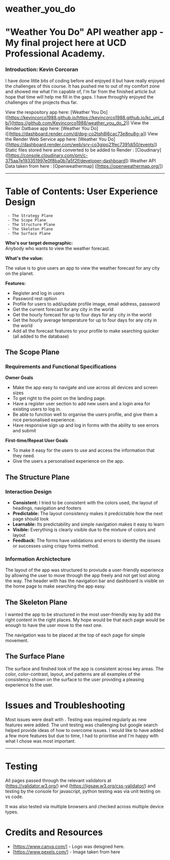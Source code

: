 # weather_you_do

# "Weather You Do" API weather app - My final project here at UCD Professional Academy.

### Introduction: Kevin Corcoran
I have done little bits of coding before and enjoyed it but have really enjoyed the challenges of this course. 
It has pushed me to out of my comfort zone and showed me what I'm capable of, I'm far from the finished article but 
hope that time will help me fill in the gaps. I have throughly enjoyed the challenges of the projects thus far.

View the respository app here: [Weather You Do] ([https://kevincorco1988.github.io/https://kevincorco1988.github.io/kc_uni_db/](https://github.com/Kevincorco1988/weather_you_do_2))
View the Render Datbase app here: [Weather You Do] ([(https://dashboard.render.com/d/dpg-co2tqh8l6cac73e8nu8g-a])
View the Render Web Service app here: [Weather You Do] ([https://dashboard.render.com/web/srv-co3gipo21fec7391dj50/events])
Static files stored here and converted to be added to Render : [Cloudinary] ([https://console.cloudinary.com/pm/c-375aa7e193351997e0f8ba0b7a5f2f/developer-dashboard])
Weather API Data taken from here : [Openweathermap] ([https://openweathermap.org/])

---

# Table of Contents: User Experience Design
     - The Strategy Plane
     - The Scope Plane
     - The Structure Plane
     - The Skeleton Plane
     - The Surface Plane

**Who's our target demographic:**   
Anybody who wants to view the weather forecast.

**What's the value:**

The value is to give users an app to view the weather forecast for any city on the planet.

**Features:**  
- Register and log in users
- Password rest option
- Profile for users to add/update profile image, email address, password
- Get the current forecast for any city in the world
- Get the hourly forecast for up to four days for any city in the world
- Get the hourly average temperature for up to four days for any city in the world
- Add all the forecast features to your profile to make searching quicker (all added to the database)

## The Scope Plane

### Requirements and Functional Specifications

**Owner Goals**
   - Make the app easy to navigate and use across all devices and screen sizes
   - To get right to the point on the landing page.
   - Have a register user section to add new users and a login area for existing users to log in.
   - Be able to function well to organise the users profile, and give them a nice personalised experience.
   - Have responsive sign up and log in forms with the ability to see errors and submit

**First-time/Repeat User Goals**
   - To make it easy for the users to use and access the information that they need.
   - Give the users a personalised experience on the app.


## The Structure Plane

### **Interaction Design**
   - **Consistent:** I tried to be consistent with the colors used, the layout of headings, navigation and footers
   - **Predictable:** The layout consistency makes it predcictable how the next page should look
   - **Learnable:** Its predictability and simple navigation makes it easy to learn
   - **Visible:** Everything is clearly visible due to the mixture of colors and layout
   - **Feedback:** The forms have validations and errors to identity the issues or successes using crispy forms method.

### **Information Archictecture**
The layout of the app was structured to proviude a user-friendly experience by allowing the user to move through the app freely and not get lost along the way. The header with has the navigation bar and dashboard is visible on the home page to make searching the app easy.

## The Skeleton Plane
I wanted the app to be structured in the most user-friendly way by add the right content in the right places. My hope would be that each page would be enough to have the user move to the next one.

The navigation was to be placed at the top of each page for simple movement.

## The Surface Plane

The surface and finshed look of the app is consistent across key areas. The color, color-contrast, layout,  and patterns are all examples of the consistency shown on the surface to the user providing a pleasing experience to the user. 

# Issues and Troubleshooting

Most issues were dealt with . Testing was required regularly as new features were added. The unit testing was challenging but google search helped provide ideas of how to overcome issues. 
I would like to have added a few more features but due to time, I had to prioritise and I'm happy with what I chose was most important.

-----

# Testing 

All pages passed through the relevant validators at (https://validator.w3.org/) and (https://jigsaw.w3.org/css-validator/) and testing by the console for javascript, python testing was via unit testing on vs code. 

It was also tested via multiple browsers and checked across multiple device types. 

# Credits and Resources

  - [https://www.canva.com/] - Logo was deisgned here.
  - [https://www.pexels.com/] - Image taken from here
